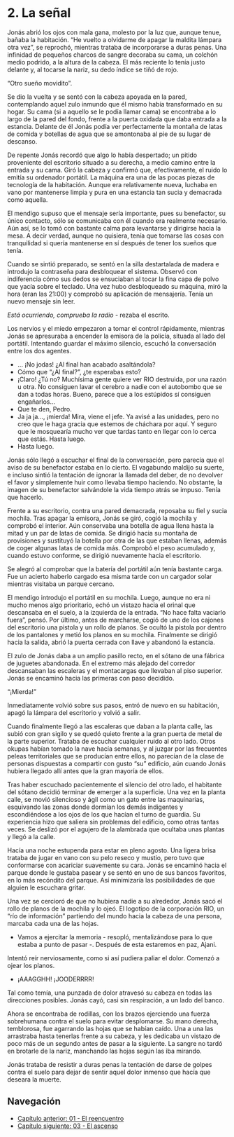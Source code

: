 # 2. La señal

Jonás abrió los ojos con mala gana, molesto por la luz que, aunque tenue, bañaba la habitación. “He vuelto a olvidarme de  apagar la maldita lámpara otra vez”, se reprochó, mientras trataba de incorporarse a duras penas. Una infinidad de pequeños charcos de sangre decoraba su cama, un colchón medio podrido, a la altura de la cabeza. El más reciente lo tenía justo delante y, al tocarse la nariz, su dedo índice se tiñó de rojo.

“Otro sueño movidito”.

Se dio la vuelta y se sentó con la cabeza apoyada en la pared, contemplando aquel zulo inmundo que él mismo había transformado en su hogar. Su cama (si a aquello se le podía llamar cama) se encontraba a lo largo de la pared del fondo, frente a la puerta oxidada que daba entrada a la estancia. Delante de él Jonás podía ver perfectamente la montaña de latas de comida y botellas de agua que se amontonaba al pie de su lugar de descanso.

De repente Jonás recordó que algo lo había despertado; un pitido proveniente del escritorio situado a su derecha, a medio camino entre la entrada y su cama. Giró la cabeza y confirmó que, efectivamente, el ruido lo emitía su ordenador portátil. La máquina era una de las pocas piezas de tecnología de la habitación. Aunque era relativamente nueva, luchaba en vano por mantenerse limpia y pura en una estancia tan sucia y demacrada como aquella.

El mendigo supuso que el mensaje sería importante, pues su benefactor, su único contacto, sólo se comunicaba con él cuando era realmente necesario. Aún así, se lo tomó con bastante calma para levantarse y dirigirse hacia la mesa. A decir verdad, aunque no quisiera, tenía que tomarse las cosas con tranquilidad si quería mantenerse en sí después de tener los sueños que tenía. 

Cuando se sintió preparado, se sentó en la silla destartalada de madera e introdujo la contraseña para desbloquear el sistema. Observó con indiferencia cómo sus dedos se ensuciaban al tocar la fina capa de polvo que yacía sobre el teclado. Una vez hubo desbloqueado su máquina, miró la hora (eran las 21:00) y comprobó su aplicación de mensajería. Tenía un nuevo mensaje sin leer.

*Está ocurriendo, comprueba la radio* - rezaba el escrito.

Los nervios y el miedo empezaron a tomar el control rápidamente, mientras Jonás se apresuraba a encender la emisora de la policía, situada al lado del portátil. Intentando guardar el máximo silencio, escuchó la conversación entre los dos agentes.

- … ¡No jodas! ¿Al final han acabado asaltándola?
- Cómo que “¿Al final?”, ¿te esperabas esto?
- ¡Claro! ¿Tú no? Muchísima gente quiere ver RIO destruida, por una razón u otra. No consiguen lavar el cerebro a nadie con el autobombo que se dan a todas horas. Bueno, parece que a los estúpidos sí consiguen engañarlos...
- Que te den, Pedro.
- Ja ja ja..., ¡mierda! Mira, viene el jefe. Ya avisé a las unidades, pero no creo que le haga gracia que estemos de cháchara por aquí. Y seguro que le mosquearía mucho ver que tardas tanto en llegar con lo cerca que estás. Hasta luego.
- Hasta luego.

Jonás sólo llegó a escuchar el final de la conversación, pero parecía que el aviso de su benefactor estaba en lo cierto. El vagabundo maldijo su suerte, e incluso sintió la tentación de ignorar la llamada del deber, de no devolver el favor y simplemente huir como llevaba tiempo haciendo. No obstante, la imagen de su benefactor salvándole la vida tiempo atrás se impuso. Tenía que hacerlo.

Frente a su escritorio, contra una pared demacrada, reposaba su fiel y sucia mochila. Tras apagar la emisora, Jonás se giró, cogió la mochila y comprobó el interior. Aún conservaba una botella de agua llena hasta la mitad y un par de latas de comida. Se dirigió hacia su montaña de provisiones y sustituyó la botella por otra de las que estaban llenas, además de coger algunas latas de comida más. Comprobó el peso acumulado y, cuando estuvo conforme, se dirigió nuevamente hacia el escritorio. 

Se alegró al comprobar que la batería del portátil aún tenía bastante carga. Fue un acierto haberlo cargado esa misma tarde con un cargador solar mientras visitaba un parque cercano.

El mendigo introdujo el portátil en su mochila. Luego, aunque no era ni mucho menos algo prioritario, echó un vistazo hacia el orinal que descansaba en el suelo, a la izquierda de la entrada. “No hace falta vaciarlo fuera”, pensó. Por último, antes de marcharse, cogió de uno de los cajones del escritorio una pistola y un rollo de planos. Se ocultó la pistola por dentro de los pantalones y metió los planos en su mochila. Finalmente se dirigió hacia la salida, abrió la puerta cerrada con llave y abandonó la estancia.

El zulo de Jonás daba a un amplio pasillo recto, en el sótano de una fábrica de juguetes abandonada. En el extremo más alejado del corredor descansaban las escaleras y el montacargas que llevaban al piso superior. Jonás se encaminó hacia las primeras con paso decidido.

“¡Mierda!”

Inmediatamente volvió sobre sus pasos, entró de nuevo en su habitación, apagó la lámpara del escritorio y volvió a salir.

Cuando finalmente llegó a las escaleras que daban a la planta calle, las subió con gran sigilo y se quedó quieto frente a la gran puerta de metal de la parte superior. Trataba de escuchar cualquier ruido al otro lado. Otros okupas habían tomado la nave hacía semanas, y al juzgar por las frecuentes peleas territoriales que se producían entre ellos, no parecían de la clase de personas dispuestas a compartir con gusto “su” edificio, aún cuando Jonás hubiera llegado allí antes que la gran mayoría de ellos. 

Tras haber escuchado pacientemente el silencio del otro lado, el habitante del sótano decidió terminar de emerger a la superficie. Una vez en la planta calle, se movió silencioso y ágil como un gato entre las maquinarias, esquivando las zonas donde dormían los demás indigentes y escondiéndose a los ojos de los que hacían el turno de guardia. Su experiencia hizo que saliera sin problemas del edificio, como otras tantas veces. Se deslizó por el agujero de la alambrada que ocultaba unas plantas y llegó a la calle. 

Hacía una noche estupenda para estar en pleno agosto. Una ligera brisa trataba de jugar en vano con su pelo reseco y mustio, pero tuvo que conformarse con acariciar suavemente su cara. Jonás se encaminó hacia el parque donde le gustaba pasear y se sentó en uno de sus bancos favoritos, en lo más recóndito del parque. Así minimizaría las posibilidades de que alguien le escuchara gritar. 

Una vez se cercioró de que no hubiera nadie a su alrededor, Jonás sacó el rollo de planos de la mochila y lo ojeó. El logotipo de la corporación RIO, un “río de información” partiendo del mundo hacia la cabeza de una persona, marcaba cada una de las hojas.

- Vamos a ejercitar la memoria - resopló, mentalizándose para lo que estaba a punto de pasar -. Después de esta estaremos en paz, Ajani.

Intentó reír nerviosamente, como si así pudiera paliar el dolor. Comenzó a ojear los planos. 

- ¡AAAGGHH! ¡JOODERRRR!

Tal como temía, una punzada de dolor atravesó su cabeza en todas las direcciones posibles. Jonás cayó, casi sin respiración, a un lado del banco. 

Ahora se encontraba de rodillas, con los brazos ejerciendo una fuerza sobrehumana contra el suelo para evitar desplomarse. Su mano derecha, temblorosa, fue agarrando las hojas que se habían caído. Una a una las arrastraba hasta tenerlas frente a su cabeza, y les dedicaba un vistazo de poco más de un segundo antes de pasar a la siguiente. La sangre no tardó en brotarle de la nariz, manchando las hojas según las iba mirando. 

Jonás trataba de resistir a duras penas la tentación de darse de golpes contra el suelo para dejar de sentir aquel dolor inmenso que hacía que deseara la muerte.

## Navegación

- [Capítulo anterior: 01 - El reencuentro](c01_el-reencuentro.md)
- [Capítulo siguiente: 03 - El ascenso](c03_el-ascenso.md)

